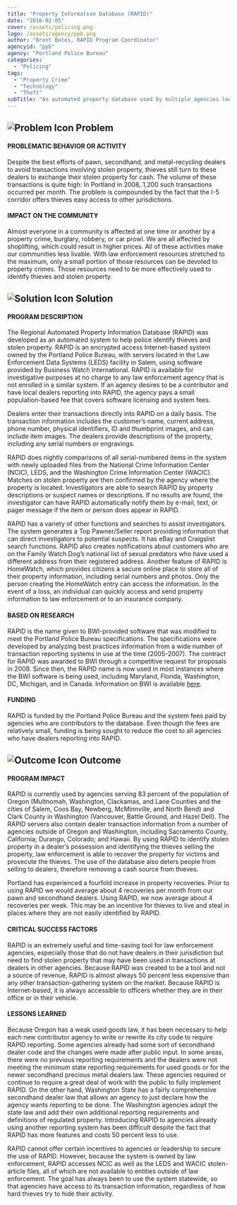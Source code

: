 ```yaml
---
title: "Property Information Database (RAPID)"
date: "2016-02-05"
cover: /assets/policing.png
logo: /assets/agency/ppb.png
author: "Brent Bates, RAPID Program Coordinator"
agencyid: "ppb"
agency: "Portland Police Bureau"
categories:
  - "Policing"
tags:
  - "Property Crime"
  - "Technology"
  - "Theft"
subTitle: "An automated property database used by multiple agencies led to a fourfold increase of one agency's recoveries of stolen property."
---
```


## ![Problem Icon](https://github.com/google/material-design-icons/raw/master/alert/1x_web/ic_error_outline_black_48dp.png "Problem") Problem

#### PROBLEMATIC BEHAVIOR OR ACTIVITY

Despite the best efforts of pawn, secondhand, and metal-recycling dealers to avoid transactions involving stolen property, thieves still turn to these dealers to exchange their stolen property for cash. The volume of these transactions is quite high: In Portland in 2008, 1,200 such transactions occurred per month. The problem is compounded by the fact that the I-5 corridor offers thieves easy access to other jurisdictions.

#### IMPACT ON THE COMMUNITY

Almost everyone in a community is affected at one time or another by a property crime, burglary, robbery, or car prowl. We are all affected by shoplifting, which could result in higher prices. All of these activities make our communities less livable. With law enforcement resources stretched to the maximum, only a small portion of those resources can be devoted to property crimes. Those resources need to be more effectively used to identify thieves and stolen property.

## ![Solution Icon](https://github.com/google/material-design-icons/raw/master/action/1x_web/ic_lightbulb_outline_black_48dp.png "Solution") Solution

#### PROGRAM DESCRIPTION

The Regional Automated Property Information Database (RAPID) was developed as an automated system to help police identify thieves and stolen property. RAPID is an encrypted access Internet-based system owned by the Portland Police Bureau, with servers located in the Law Enforcement Data Systems (LEDS) facility in Salem, using software provided by Business Watch International. RAPID is available for investigative purposes at no charge to any law enforcement agency that is not enrolled in a similar system. If an agency desires to be a contributor and have local dealers reporting into RAPID, the agency pays a small population-based fee that covers software licensing and system fees.

Dealers enter their transactions directly into RAPID on a daily basis. The transaction information includes the customer’s name, current address, phone number, physical identifiers, ID and thumbprint images, and can include item images. The dealers provide descriptions of the property, including any serial numbers or engravings.

RAPID does nightly comparisons of all serial-numbered items in the system with newly uploaded files from the National Crime Information Center (NCIC), LEDS, and the Washington Crime Information Center (WACIC). Matches on stolen property are then confirmed by the agency where the property is located. Investigators are able to search RAPID by property descriptions or suspect names or descriptions. If no results are found, the investigator can have RAPID automatically notify them by e-mail, text, or pager message if the item or person does appear in RAPID.

RAPID has a variety of other functions and searches to assist investigators. The system generates a Top Pawner/Seller report providing information that can direct investigators to potential suspects. It has eBay and Craigslist search functions. RAPID also creates notifications about customers who are on the Family Watch Dog’s national list of sexual predators who have used a different address from their registered address. Another feature of RAPID is HomeWatch, which provides citizens a secure online place to store all of their property information, including serial numbers and photos. Only the person creating the HomeWatch entry can access the information. In the event of a loss, an individual can quickly access and send property information to law enforcement or to an insurance company.

#### BASED ON RESEARCH

RAPID is the name given to BWI-provided software that was modified to meet the Portland Police Bureau specifications. The specifications were developed by analyzing best practices information from a wide number of transaction reporting systems in use at the time (2005-2007). The contract for RAPID was awarded to BWI through a competitive request for proposals in 2008. Since then, the RAPID name is now used in most instances where the BWI software is being used, including
Maryland, Florida, Washington, DC, Michigan, and in Canada. Information on BWI is available [here](http://bwirapid.com/index.php/products/bwi-rapid).

#### FUNDING

RAPID is funded by the Portland Police Bureau and the system fees paid by agencies who are contributors to the database. Even though the fees are relatively small, funding is being sought to reduce the cost to all agencies who have dealers reporting into RAPID.

## ![Outcome Icon](https://github.com/google/material-design-icons/raw/master/action/1x_web/ic_view_list_black_48dp.png "Outcome") Outcome

#### PROGRAM IMPACT

RAPID is currently used by agencies serving 83 percent of the population of Oregon (Multnomah, Washington, Clackamas, and Lane Counties and the cities of Salem, Coos Bay, Newberg, McMinnville, and North Bend) and Clark County in Washington (Vancouver, Battle Ground, and Hazel Dell). The RAPID servers also contain dealer transaction information from a number of agencies outside of Oregon and Washington, including Sacramento County, California; Durango, Colorado; and Hawaii. By using RAPID to identify stolen property in a dealer’s possession and identifying the thieves selling the property, law enforcement is able to recover the property for victims and prosecute the thieves. The use of the database also deters people from selling to dealers, therefore removing a cash source from thieves.

Portland has experienced a fourfold increase in property recoveries. Prior to using RAPID we would average about 4 recoveries per month from our pawn and secondhand dealers. Using RAPID, we now average about 4 recoveries per week. This may be an incentive for thieves to live and steal in places where they are not easily identified by RAPID.

#### CRITICAL SUCCESS FACTORS

RAPID is an extremely useful and time-saving tool for law enforcement agencies, especially those that do not have dealers in their jurisdiction but need to find stolen property that may have been used in transactions at dealers in other agencies. Because RAPID was created to be a tool and not a source of revenue, RAPID is almost always 50 percent less expensive than any other transaction-gathering system on the market. Because RAPID is Internet-based, it is always accessible to officers whether they are in their office or in their vehicle.

#### LESSONS LEARNED

Because Oregon has a weak used goods law, it has been necessary to help each new contributor agency to write or rewrite its city code to require RAPID reporting. Some agencies already had some sort of secondhand dealer code and the changes were made after public input. In some areas, there were no previous reporting requirements and the dealers were not meeting the minimum state reporting requirements for used goods or for the newer secondhand precious metal dealers law. These agencies required or continue to require a great deal of work with the public to fully implement RAPID. On the other hand, Washington State has a fairly comprehensive secondhand dealer law that allows an agency to just declare how the agency wants reporting to be done. The Washington agencies adopt the state law and add their own additional reporting requirements and definitions of regulated property. Introducing RAPID to agencies already using another reporting system has been difficult despite the fact that RAPID has more features and costs 50 percent less to use.

RAPID cannot offer certain incentives to agencies or leadership to secure the use of RAPID. However, because the system is owned by law enforcement, RAPID accesses NCIC as well as the LEDS and WACIC stolen-article files, all of which are not available to entities outside of law enforcement. The goal has always been to use the system statewide, so that agencies have access to its transaction information, regardless of how hard thieves try to hide their activity.
